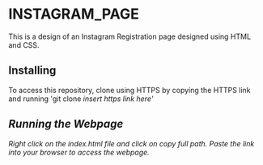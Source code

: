 # INSTAGRAM_PAGE
This is a design of an Instagram Registration page designed using HTML and CSS.

## Installing
To access this repository, clone using HTTPS by copying the HTTPS link and running 'git clone <i>insert https link here'

##  Running the Webpage
Right click on the index.html file and click on copy full path. Paste the link into your browser to access the webpage.
